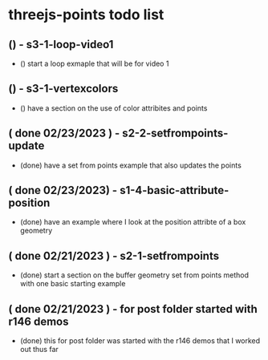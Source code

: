 # threejs-points todo list

## () - s3-1-loop-video1
* () start a loop exmaple that will be for video 1

## () - s3-1-vertexcolors
* () have a section on the use of color attribites and points

## ( done 02/23/2023 ) - s2-2-setfrompoints-update
* (done) have a set from points example that also updates the points

## ( done 02/23/2023) - s1-4-basic-attribute-position
* (done) have an example where I look at the position attribte of a box geometry

## ( done 02/21/2023 ) - s2-1-setfrompoints
* (done) start a section on the buffer geometry set from points method with one basic starting example

## ( done 02/21/2023 ) - for post folder started with r146 demos
* (done) this for post folder was started with the r146 demos that I worked out thus far
